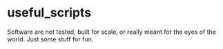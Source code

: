 # useful_scripts

Software are not tested, built for scale, or really meant for the eyes of the world. 
Just some stuff for fun.
